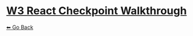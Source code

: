 # [W3 React Checkpoint Walkthrough](https://github.com/FullstackAcademy/Checkpoint-React-v2)
[⬅ Go Back](./walkthrough-directory.md)
